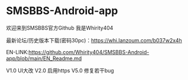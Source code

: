 # SMSBBS-Android-app


欢迎来到SMSBBS官方Github
我是Whirity404

最新论坛/历史版本下载(密码30pc)：https://whi.lanzoum.com/b037w2x4h

EN-LINK:https://github.com/Whirity404/SMSBBS-Android-app/blob/main/EN_Readme.md

V1.0 UI大改
V2.0 启用https
V5.0 修复若干bug
